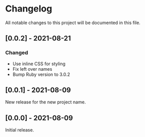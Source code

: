 Changelog
=========

All notable changes to this project will be documented in this file.

[0.0.2] - 2021-08-21
--------------------

### Changed

- Use inline CSS for styling
- Fix left over names
- Bump Ruby version to 3.0.2

[0.0.1] - 2021-08-09
--------------------

New release for the new project name.

[0.0.0] - 2021-08-09
--------------------

Initial release.

